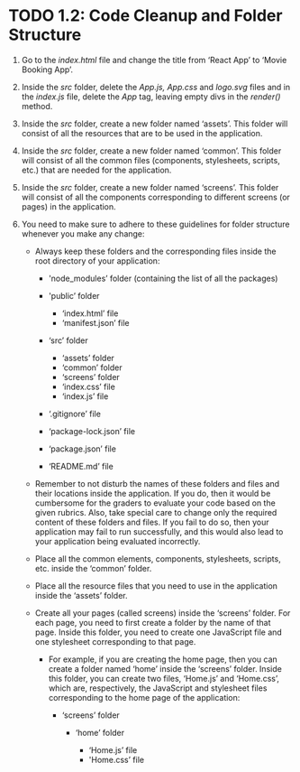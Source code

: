 # TODO 1.2: Code Cleanup and Folder Structure

1.  Go to the _index.html_ file and change the title from ‘React App’ to ‘Movie Booking App’.
2.  Inside the _src_ folder, delete the _App.js, App.css_ and _logo.svg_ files and in the _index.js_ file, delete the _App_ tag, leaving empty divs in the _render()_ method.
3.  Inside the _src_ folder, create a new folder named ‘assets’. This folder will consist of all the resources that are to be used in the application.
4.  Inside the _src_ folder, create a new folder named ‘common’. This folder will consist of all the common files (components, stylesheets, scripts, etc.) that are needed for the application.
5.  Inside the _src_ folder, create a new folder named ‘screens’. This folder will consist of all the components corresponding to different screens (or pages) in the application.
6.  You need to make sure to adhere to these guidelines for folder structure whenever you make any change:

    - Always keep these folders and the corresponding files inside the root directory of your application:

      - 'node_modules’ folder (containing the list of all the packages)
      - 'public’ folder

        - ‘index.html’ file
        - ‘manifest.json’ file

      - ‘src’ folder

        - ‘assets’ folder
        - ‘common’ folder
        - ‘screens’ folder
        - ‘index.css’ file
        - ‘index.js’ file

      - ‘.gitignore’ file
      - ‘package-lock.json’ file
      - ‘package.json’ file
      - ‘README.md’ file

    - Remember to not disturb the names of these folders and files and their locations inside the application. If you do, then it would be cumbersome for the graders to evaluate your code based on the given rubrics. Also, take special care to change only the required content of these folders and files. If you fail to do so, then your application may fail to run successfully, and this would also lead to your application being evaluated incorrectly.
    - Place all the common elements, components, stylesheets, scripts, etc. inside the ‘common’ folder.
    - Place all the resource files that you need to use in the application inside the ‘assets’ folder.
    - Create all your pages (called screens) inside the ‘screens’ folder. For each page, you need to first create a folder by the name of that page. Inside this folder, you need to create one JavaScript file and one stylesheet corresponding to that page.

      - For example, if you are creating the home page, then you can create a folder named ‘home’ inside the ‘screens’ folder. Inside this folder, you can create two files, ‘Home.js’ and ‘Home.css’, which are, respectively, the JavaScript and stylesheet files corresponding to the home page of the application:

        - ‘screens’ folder

          - ‘home’ folder

            - ‘Home.js’ file
            - 'Home.css’ file